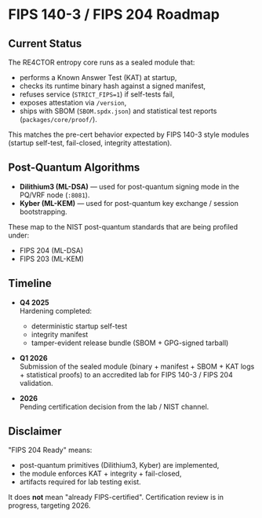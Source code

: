 # FIPS 140-3 / FIPS 204 Roadmap

## Current Status

The RE4CTOR entropy core runs as a sealed module that:
- performs a Known Answer Test (KAT) at startup,
- checks its runtime binary hash against a signed manifest,
- refuses service (`STRICT_FIPS=1`) if self-tests fail,
- exposes attestation via `/version`,
- ships with SBOM (`SBOM.spdx.json`) and statistical test reports (`packages/core/proof/`).

This matches the pre-cert behavior expected by FIPS 140-3 style modules (startup self-test, fail-closed, integrity attestation).

## Post-Quantum Algorithms

- **Dilithium3 (ML-DSA)** — used for post-quantum signing mode in the PQ/VRF node (`:8081`).  
- **Kyber (ML-KEM)** — used for post-quantum key exchange / session bootstrapping.

These map to the NIST post-quantum standards that are being profiled under:
- FIPS 204 (ML-DSA)
- FIPS 203 (ML-KEM)

## Timeline

- **Q4 2025**  
  Hardening completed:
  - deterministic startup self-test
  - integrity manifest
  - tamper-evident release bundle (SBOM + GPG-signed tarball)

- **Q1 2026**  
  Submission of the sealed module (binary + manifest + SBOM + KAT logs + statistical proofs) to an accredited lab for FIPS 140-3 / FIPS 204 validation.

- **2026**  
  Pending certification decision from the lab / NIST channel.

## Disclaimer

"FIPS 204 Ready" means:
- post-quantum primitives (Dilithium3, Kyber) are implemented,
- the module enforces KAT + integrity + fail-closed,
- artifacts required for lab testing exist.

It does **not** mean "already FIPS-certified". Certification review is in progress, targeting 2026.


